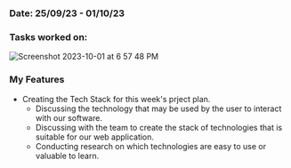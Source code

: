 ### Date: 25/09/23 - 01/10/23

### Tasks worked on:
  ![Screenshot 2023-10-01 at 6 57 48 PM](https://github.com/COSC-499-W2023/year-long-project-team-16/assets/71796408/678a8d8f-d8d1-4651-87e6-9dba375060c7)

### My Features
- Creating the Tech Stack for this week's prject plan.
  - Discussing the technology that may be used by the user to interact with our software. 
  - Discussing with the team to create the stack of technologies that is suitable for our web application.
  - Conducting research on which technologies are easy to use or valuable to learn. 


